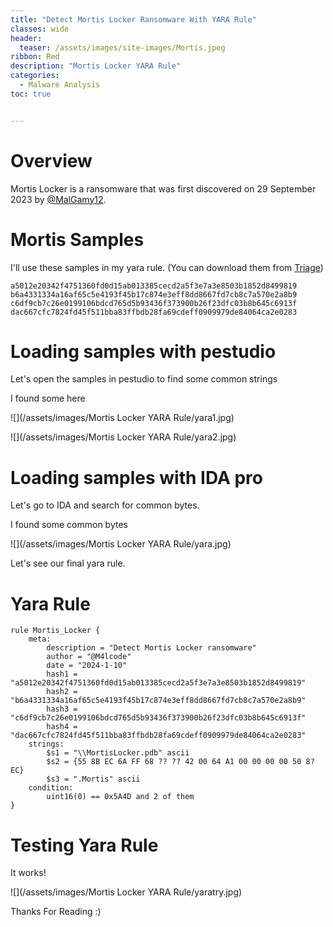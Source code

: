 ```yaml
---
title: "Detect Mortis Locker Ransomware With YARA Rule"
classes: wide
header:
  teaser: /assets/images/site-images/Mortis.jpeg
ribbon: Red
description: "Mortis Locker YARA Rule"
categories:
  - Malware Analysis
toc: true


---
```


# Overview

Mortis Locker is a ransomware that was first discovered on 29 September 2023 by [@MalGamy12](https://twitter.com/MalGamy12).

# Mortis Samples

I'll use these samples in my yara rule. (You can download them from [Triage](https://tria.ge/))

```
a5012e20342f4751360fd0d15ab013385cecd2a5f3e7a3e8503b1852d8499819
b6a4331334a16af65c5e4193f45b17c874e3eff8dd8667fd7cb8c7a570e2a8b9
c6df9cb7c26e0199106bdcd765d5b93436f373900b26f23dfc03b8b645c6913f
dac667cfc7824fd45f511bba83ffbdb28fa69cdeff0909979de84064ca2e0283
```

# Loading samples with pestudio

Let's open the samples in pestudio to find some common strings

I found some here

![](/assets/images/Mortis Locker YARA Rule/yara1.jpg)

![](/assets/images/Mortis Locker YARA Rule/yara2.jpg)

# Loading samples with IDA pro

Let's go to IDA and search for common bytes.

I found some common bytes

![](/assets/images/Mortis Locker YARA Rule/yara.jpg)

Let's see our final yara rule.

# Yara Rule

```
rule Mortis_Locker {
    meta:
        description = "Detect Mortis Locker ransomware"
        author = "@M4lcode"
        date = "2024-1-10"
        hash1 = "a5012e20342f4751360fd0d15ab013385cecd2a5f3e7a3e8503b1852d8499819"
        hash2 = "b6a4331334a16af65c5e4193f45b17c874e3eff8dd8667fd7cb8c7a570e2a8b9"
        hash3 = "c6df9cb7c26e0199106bdcd765d5b93436f373900b26f23dfc03b8b645c6913f"
        hash4 = "dac667cfc7824fd45f511bba83ffbdb28fa69cdeff0909979de84064ca2e0283"
    strings:
        $s1 = "\\MortisLocker.pdb" ascii
        $s2 = {55 8B EC 6A FF 68 ?? ?? 42 00 64 A1 00 00 00 00 50 8? EC}
        $s3 = ".Mortis" ascii
    condition:
        uint16(0) == 0x5A4D and 2 of them
}
```
# Testing Yara Rule

It works!

![](/assets/images/Mortis Locker YARA Rule/yaratry.jpg)

Thanks For Reading :)
